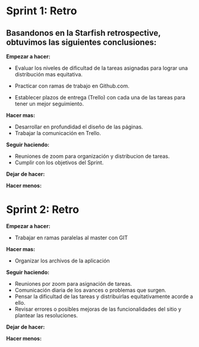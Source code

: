 # Sprint 1: Retro

## Basandonos en la Starfish retrospective, obtuvimos las siguientes conclusiones:

**Empezar a hacer:**
- Evaluar los niveles de dificultad de la tareas asignadas para lograr una distribución mas equitativa.

- Practicar con ramas de trabajo en Github.com.

- Establecer plazos de entrega (Trello) con cada una de las tareas para tener un mejor seguimiento.

**Hacer mas:**
- Desarrollar en profundidad el diseño de las páginas.
- Trabajar la comunicación en Trello.

**Seguir haciendo:**
- Reuniones de zoom para organización y distribucion de tareas.
- Cumplir con los objetivos del Sprint.

**Dejar de hacer:**

**Hacer menos:**

# Sprint 2: Retro

**Empezar a hacer:**

- Trabajar en ramas paralelas al master con GIT 

**Hacer mas:**

- Organizar los archivos de la aplicación

**Seguir haciendo:**

- Reuniones por zoom para asignación de tareas.
- Comunicación diaria de los avances o problemas que surgen.
- Pensar la dificultad de las tareas y distribuirlas equitativamente acorde a ello.
- Revisar errores o posibles mejoras de las funcionalidades del sitio y plantear las resoluciones.

**Dejar de hacer:**

**Hacer menos:**

